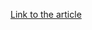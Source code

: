 [Link to the article](https://www.fireeye.com/blog/threat-research/2018/03/iranian-threat-group-updates-ttps-in-spear-phishing-campaign.html)
